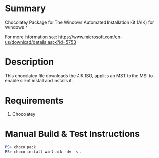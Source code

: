 ﻿# Summary
Chocolatey Package for The Windows Automated Installation Kit (AIK) for 
Windows 7

For more information see: https://www.microsoft.com/en-us/download/details.aspx?id=5753

# Description
This chocolatey file downloads the AIK ISO, applies an MST to the MSI to
enable silent install and installs it.

# Requirements
 1. Chocolatey

# Manual Build & Test Instructions
```powershell
PS> choco pack
PS> choco install win7-aik -dv -s .
```
